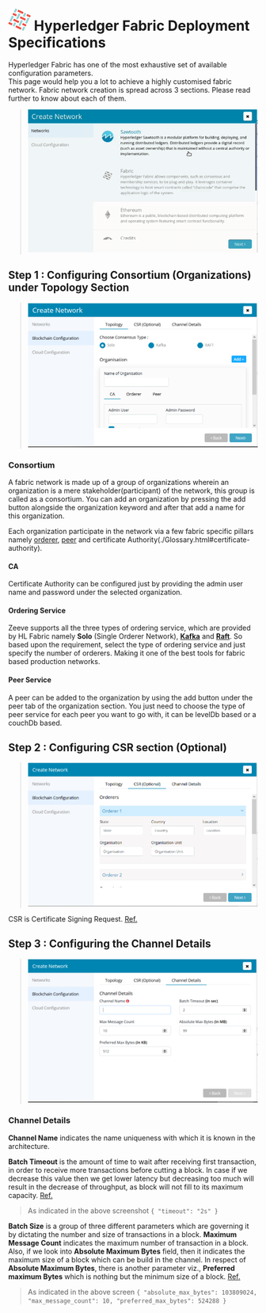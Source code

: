 # ![](images/fabric.png) Hyperledger Fabric Deployment Specifications


Hyperledger Fabric has one of the most exhaustive set of available configuration parameters. 
<br/>
This page would help you a lot to achieve a highly customised fabric network.
Fabric network creation is spread across 3 sections. Please read further to know about each of them. 

> ![](images/network-creation-fabric.gif)






<!-- <ins>Certain steps which helps in configuring a network are based upon the selections of the parameters</ins> -->

## **Step 1** : Configuring Consortium (Organizations) under Topology Section

> ![](images/fabric_topology_1.PNG)

### **Consortium**

A fabric network is made up of a group of organizations wherein an organization is a mere stakeholder(participant) of the network, this group is called as a consortium. You can add an organization by pressing the add button alongside the organization keyword and after that add a name for this organization.


Each organization participate in the network via a few fabric specific pillars namely [orderer](./Glossary.html#orderer), [peer](./Glossary.html#peer) and certificate Authority(./Glossary.html#certificate-authority).

#### CA 
    
Certificate Authority can be configured just by providing the admin user name and password under the selected organization.

#### Ordering Service

 Zeeve supports all the three types of ordering service, which are provided by HL Fabric namely <strong>Solo</strong> (Single Orderer Network), <strong>[Kafka](./Glossary.html#kafka)</strong> and <strong>[Raft](./Glossary.html#raft)</strong>. So based upon the requirement, select the type of ordering service and just specify the number of orderers. Making it one of the best tools for fabric based production networks. 


 #### Peer Service

 A peer can be added to the organization by using the add button under the peer tab of the organization section. You just need to choose the type of peer service for each peer you want to go with, it can be levelDb based or a couchDb based.

<!-- 
One of the role is " **Anchor peer** "
Anchor peer's role is to broadcast the block, created by orderer node, to other peers inside the organization. It is the one who is directly interacting with Orderer node. Number of Anchor peer should be greater than zero. -->

## **Step 2** : Configuring CSR section (Optional)

> ![](images/fabric_csr.PNG)

CSR is Certificate Signing Request. [Ref.](https://hyperledger-fabric-ca.readthedocs.io/en/release-1.4/users-guide.html#fabric-ca-server)

## **Step 3** : Configuring the Channel Details

> ![](images/fabric_channel.PNG)

### **Channel Details**

**Channel Name** indicates the name uniqueness with which it is known in the architecture.

**Batch Timeout** is the amount of time to wait after receiving first transaction, in order to receive more transactions before cutting a block. In case if we decrease this value then we get lower latency but decreasing too much will result in the decrease of throughput, as block will not fill to its maximum capacity. [Ref.](https://hyperledger-fabric.readthedocs.io/en/release-1.4/config_update.html)

> As indicated in the above screenshot `{ "timeout": "2s" }`

**Batch Size** is a group of three different parameters which are governing it by dictating the number and size of transactions in a block. **Maximum Message Count** indicates the maximum number of transaction in a block. 
Also, if we look into **Absolute Maximum Bytes** field, then it indicates the maximum size of a block which can be build in the channel. In respect of **Absolute Maximum Bytes**, there is another parameter viz., **Preferred maximum Bytes** which is nothing but the minimum size of a block. [Ref.](https://hyperledger-fabric.readthedocs.io/en/release-1.4/config_update.html)

> As indicated in the above screen
 `{
  "absolute_max_bytes": 103809024,
  "max_message_count": 10,
  "preferred_max_bytes": 524288
 }`